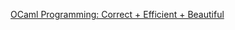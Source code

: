 
[OCaml Programming: Correct + Efficient + Beautiful](https://cs3110.github.io/textbook/cover.html)
